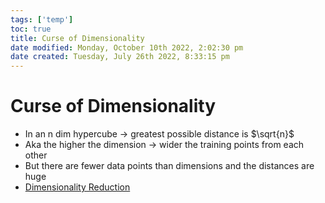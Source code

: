 ```yaml
---
tags: ['temp']
toc: true
title: Curse of Dimensionality
date modified: Monday, October 10th 2022, 2:02:30 pm
date created: Tuesday, July 26th 2022, 8:33:15 pm
---
```


# Curse of Dimensionality
- In an n dim hypercube -> greatest possible distance is $\sqrt{n}$
- Aka the higher the dimension -> wider the training points from each other
- But there are fewer data points than dimensions and the distances are huge
- [Dimensionality Reduction](Dimensionality%20Reduction.md)



